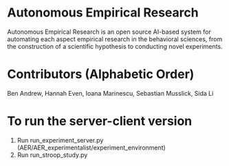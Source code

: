 # Autonomous Empirical Research
Autonomous Empirical Research is an open source AI-based system for automating each aspect empirical research in the behavioral sciences, from the construction of a scientific hypothesis to conducting novel experiments.

# Contributors (Alphabetic Order)
Ben Andrew, Hannah Even, Ioana Marinescu, Sebastian Musslick, Sida Li

# To run the server-client version
1. Run run_experiment_server.py (AER/AER_experimentalist/experiment_environment)
2. Run run_stroop_study.py
